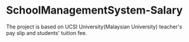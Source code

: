 # SchoolManagementSystem-Salary

The project is based on UCSI University(Malaysian University) teacher's pay slip and students' tuition fee. 


